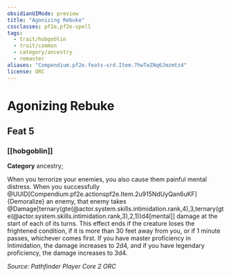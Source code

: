```yaml
---
obsidianUIMode: preview
title: "Agonizing Rebuke"
cssclasses: pf2e,pf2e-spell
tags:
  - trait/hobgoblin
  - trait/common
  - category/ancestry
  - remaster
aliases: "Compendium.pf2e.feats-srd.Item.7hwTeZNq6Jmzmtz4"
license: ORC
---
```

# Agonizing Rebuke
## Feat 5
### [[hobgoblin]]

**Category** ancestry; 




<p>When you terrorize your enemies, you also cause them painful mental distress. When you successfully @UUID[Compendium.pf2e.actionspf2e.Item.2u915NdUyQan6uKF]{Demoralize} an enemy, that enemy takes @Damage[ternary(gte(@actor.system.skills.intimidation.rank,4),3,ternary(gte(@actor.system.skills.intimidation.rank,3),2,1))d4[mental]] damage at the start of each of its turns. This effect ends if the creature loses the frightened condition, if it is more than 30 feet away from you, or if 1 minute passes, whichever comes first. If you have master proficiency in Intimidation, the damage increases to 2d4, and if you have legendary proficiency, the damage increases to 3d4.</p>

*Source: Pathfinder Player Core 2*
*ORC*